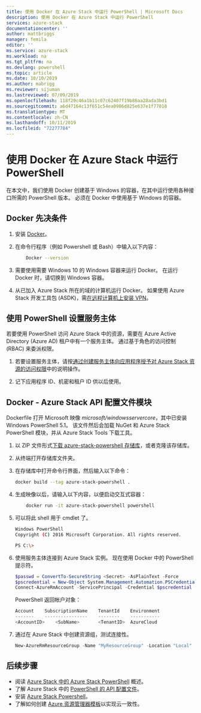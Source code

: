 ```yaml
---
title: 使用 Docker 在 Azure Stack 中运行 PowerShell | Microsoft Docs
description: 使用 Docker 在 Azure Stack 中运行 PowerShell
services: azure-stack
documentationcenter: ''
author: mattbriggs
manager: femila
editor: ''
ms.service: azure-stack
ms.workload: na
ms.tgt_pltfrm: na
ms.devlang: powershell
ms.topic: article
ms.date: 10/10/2019
ms.author: mabrigg
ms.reviewer: sijuman
ms.lastreviewed: 07/09/2019
ms.openlocfilehash: 118f29c46a1b11c07c62407f19b86aa28ada3bd1
ms.sourcegitcommit: a6d47164c13f651c54ea0986d825e637e1f77018
ms.translationtype: MT
ms.contentlocale: zh-CN
ms.lasthandoff: 10/11/2019
ms.locfileid: "72277784"
---
```

# <a name="use-docker-to-run-powershell-in-azure-stack"></a>使用 Docker 在 Azure Stack 中运行 PowerShell

在本文中，我们使用 Docker 创建基于 Windows 的容器，在其中运行使用各种接口所需的 PowerShell 版本。 必须在 Docker 中使用基于 Windows 的容器。

## <a name="docker-prerequisites"></a>Docker 先决条件

1. 安装 [Docker](https://docs.docker.com/install/)。

1. 在命令行程序（例如 Powershell 或 Bash）中输入以下内容：

    ```bash
        Docker --version
    ```

1. 需要使用需要 Windows 10 的 Windows 容器来运行 Docker。 在运行 Docker 时，请切换到 Windows 容器。

1. 从已加入 Azure Stack 所在的域的计算机运行 Docker。 如果使用 Azure Stack 开发工具包 (ASDK)，需[在远程计算机上安装 VPN](azure-stack-connect-azure-stack.md#connect-to-azure-stack-with-vpn)。

## <a name="set-up-a-service-principal-for-using-powershell"></a>使用 PowerShell 设置服务主体

若要使用 PowerShell 访问 Azure Stack 中的资源，需要在 Azure Active Directory (Azure AD) 租户中有一个服务主体。 通过基于角色的访问控制 (RBAC) 来委派权限。

1. 若要设置服务主体，请按[通过创建服务主体向应用程序授予对 Azure Stack 资源的访问权限](azure-stack-create-service-principals.md)中的说明操作。

2. 记下应用程序 ID、机密和租户 ID 供以后使用。

## <a name="docker---azure-stack-api-profiles-module"></a>Docker - Azure Stack API 配置文件模块

Dockerfile 打开 Microsoft 映像 *microsoft/windowsservercore*，其中已安装 Windows PowerShell 5.1。 该文件然后会加载 NuGet 和 Azure Stack PowerShell 模块，并从 Azure Stack Tools 下载工具。

1. 以 ZIP 文件形式[下载 azure-stack-powershell 存储库](https://github.com/mattbriggs/azure-stack-powershell)，或者克隆该存储库。

2. 从终端打开存储库文件夹。

3. 在存储库中打开命令行界面，然后输入以下命令：

    ```bash  
    docker build --tag azure-stack-powershell .
    ```

4. 生成映像以后，请输入以下内容，以便启动交互式容器：

    ```bash  
        docker run -it azure-stack-powershell powershell
    ```

5. 可以将此 shell 用于 cmdlet 了。

    ```bash
    Windows PowerShell
    Copyright (C) 2016 Microsoft Corporation. All rights reserved.

    PS C:\>
    ```

6. 使用服务主体连接到 Azure Stack 实例。 现在使用 Docker 中的 PowerShell 提示符。 

    ```powershell
    $passwd = ConvertTo-SecureString <Secret> -AsPlainText -Force
    $pscredential = New-Object System.Management.Automation.PSCredential('<ApplicationID>', $passwd)
    Connect-AzureRmAccount -ServicePrincipal -Credential $pscredential -TenantId <TenantID>
    ```

   PowerShell 返回帐户对象：

    ```powershell  
    Account    SubscriptionName    TenantId    Environment
    -------    ----------------    --------    -----------
    <AccountID>    <SubName>       <TenantID>  AzureCloud
    ```

7. 通过在 Azure Stack 中创建资源组，测试连接性。

    ```powershell  
    New-AzureRmResourceGroup -Name "MyResourceGroup" -Location "Local"
    ```

## <a name="next-steps"></a>后续步骤

-  阅读 [Azure Stack 中的 Azure Stack PowerShell](azure-stack-powershell-overview.md) 概述。
- 了解 Azure Stack 中的 [PowerShell 的 API 配置文件](azure-stack-version-profiles.md)。
- 安装 [Azure Stack Powershell](../operator/azure-stack-powershell-install.md)。
- 了解如何创建 [Azure 资源管理器模板](azure-stack-develop-templates.md)以实现云一致性。
